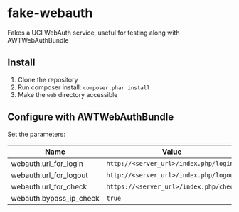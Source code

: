 fake-webauth
============

Fakes a UCI WebAuth service, useful for testing along with AWTWebAuthBundle

Install
------
1. Clone the repository
2. Run composer install: `composer.phar install`
3. Make the `web` directory accessible

Configure with AWTWebAuthBundle
------
Set the parameters:


| Name | Value |
|------|-------|
| webauth.url_for_login | `http://<server_url>/index.php/login` |
| webauth.url_for_logout | `http://<server_url>/index.php/logout` |
| webauth.url_for_check | `https://<server_url>/index.php/check` |
| webauth.bypass_ip_check | `true` |
